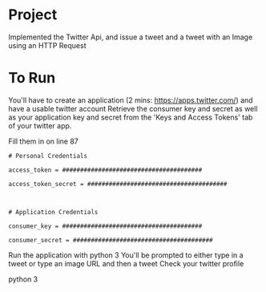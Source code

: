 # Project
Implemented the Twitter Api, and issue a tweet and a tweet with an Image using an HTTP Request


# To Run
You'll have to create an application (2 mins: https://apps.twitter.com/) and have a usable twitter account
Retrieve the consumer key and secret as well as your application key and secret from the 'Keys and Access Tokens' tab of your twitter app.

Fill them in on line 87

    # Personal Credentials
    
    access_token = #######################################
    
    access_token_secret = #######################################
    


    # Application Credentials
    
    consumer_key = #######################################
    
    consumer_secret = #######################################
    
    

Run the application with python 3
You'll be prompted to either type in a tweet or type an image URL and then a tweet
Check your twitter profile

python 3
